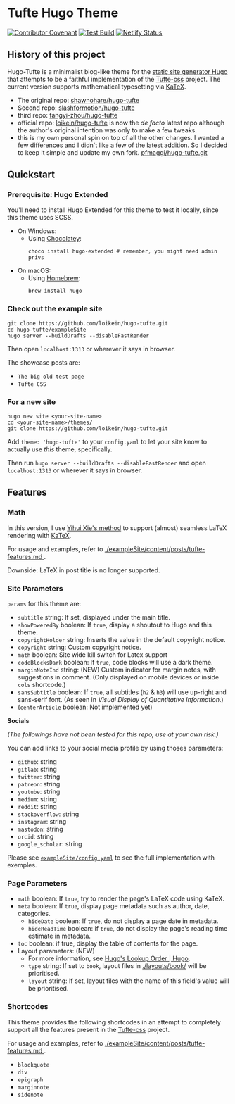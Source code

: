# Tufte Hugo Theme

[![Contributor Covenant](https://img.shields.io/badge/Contributor%20Covenant-2.0-4baaaa.svg)](code_of_conduct.md) [![Test Build](https://github.com/loikein/hugo-tufte/actions/workflows/test-build.yml/badge.svg)](https://github.com/loikein/hugo-tufte/actions/workflows/test-build.yml) [![Netlify Status](https://api.netlify.com/api/v1/badges/0a3e11e2-0209-40bb-8570-c3eb9b8471dc/deploy-status)](https://app.netlify.com/sites/huto-tufte/deploys)

## History of this project

Hugo-Tufte is a minimalist blog-like theme for the
[static site generator Hugo](https://gohugo.io) that
attempts to be a faithful implementation of the
[Tufte-css](https://github.com/edwardtufte/tufte-css) project. The current version supports mathematical typesetting via [KaTeX](https://katex.org/).

- The original repo: [shawnohare/hugo-tufte](https://github.com/shawnohare/hugo-tufte)
- Second repo: [slashformotion/hugo-tufte](https://github.com/slashformotion/hugo-tufte)
- third repo: [fangyi-zhou/hugo-tufte](https://github.com/fangyi-zhou/hugo-tufte)
- official repo: [loikein/hugo-tufte](https://github.com/loikein/hugo-tufte) is now the _de facto_ latest repo although the author's original intention was only to make a few tweaks.
- this is my own personal spin on top of all the other changes. I wanted a few differences and I didn't like a few of the latest addition. So I decided to keep it simple and update my own fork. [pfmaggi/hugo-tufte.git](https://github.com:pfmaggi/hugo-tufte.git)

## Quickstart

### Prerequisite: Hugo Extended

You'll need to install Hugo Extended for this theme to test it locally, since this theme uses SCSS.

- On Windows:
  - Using [Chocolatey](https://chocolatey.org/):
    ```shell
    choco install hugo-extended # remember, you might need admin privs
    ```
- On macOS:
  + Using [Homebrew](https://brew.sh/):
    ```shell
    brew install hugo
    ```

### Check out the example site

```shell
git clone https://github.com/loikein/hugo-tufte.git
cd hugo-tufte/exampleSite
hugo server --buildDrafts --disableFastRender
```

Then open `localhost:1313` or wherever it says in browser.

The showcase posts are:

- `The big old test page`
- `Tufte CSS`

### For a new site

```shell
hugo new site <your-site-name>
cd <your-site-name>/themes/
git clone https://github.com/loikein/hugo-tufte.git
```

Add `theme: 'hugo-tufte'` to your `config.yaml` to let your site know to actually use _this_ theme, specifically.

Then run `hugo server --buildDrafts --disableFastRender` and open `localhost:1313` or wherever it says in browser.

## Features

### Math

In this version, I use [Yihui Xie's method](https://yihui.org/en/2018/07/latex-math-markdown/) to support (almost) seamless LaTeX rendering with [KaTeX](https://katex.org/).

For usage and examples, refer to [./exampleSite/content/posts/tufte-features.md ](https://github.com/loikein/hugo-tufte/blob/main/exampleSite/content/posts/tufte-features.md).

Downside: LaTeX in post title is no longer supported.

### Site Parameters

`params` for this theme are:

- `subtitle` string: If set, displayed under the main title.
- `showPoweredBy` boolean: If `true`, display a shoutout to Hugo and this theme.
- `copyrightHolder` string: Inserts the value in the default copyright notice.
- `copyright` string: Custom copyright notice.
- `math` boolean: Site wide kill switch for Latex support
- `codeBlocksDark` boolean: If `true`, code blocks will use a dark theme.
- `marginNoteInd` string: (NEW) Custom indicator for margin notes, with suggestions in comment. (Only displayed on mobile devices or inside `cols` shortcode.)
- `sansSubtitle` boolean: If `true`, all subtitles (`h2` \& `h3`) will use up-right and sans-serif font. (As seen in _Visual Display of Quantitative Information_.)
- (`centerArticle` boolean: Not implemented yet)

**Socials**

_(The followings have not been tested for this repo, use at your own risk.)_

You can add links to your social media profile by using thoses parameters:

- `github`: string
- `gitlab`: string
- `twitter`: string
- `patreon`: string
- `youtube`: string
- `medium`: string
- `reddit`: string
- `stackoverflow`: string
- `instagram`: string
- `mastodon`: string
- `orcid`: string
- `google_scholar`: string

Please see [`exampleSite/config.yaml`](https://github.com/loikein/hugo-tufte/blob/main/exampleSite/config.yaml#L47) to see the full implementation with exemples.

### Page Parameters

- `math` boolean: If `true`, try to render the page's LaTeX code using KaTeX.
- `meta` boolean: If `true`, display page metadata such as author, date, categories.
  + `hideDate` boolean: If `true`, do not display a page date in metadata.
  + `hideReadTime` boolean: if `true`, do not display the page's reading time
  estimate in metadata.
- `toc` boolean: if true, display the table of contents for the page.
- Layout parameters: (NEW)
  + For more information, see [Hugo's Lookup Order | Hugo](https://gohugo.io/templates/lookup-order/).
  + `type` string: If set to `book`, layout files in [./layouts/book/](https://github.com/loikein/hugo-tufte/tree/main/layouts/book) will be prioritised.
  + `layout` string: If set, layout files with the name of this field's value will be prioritised.

### Shortcodes

This theme provides the following shortcodes in an attempt to completely
support all the features present in the [Tufte-css](https://github.com/edwardtufte/tufte-css) project.

For usage and examples, refer to [./exampleSite/content/posts/tufte-features.md ](https://github.com/loikein/hugo-tufte/blob/main/exampleSite/content/posts/tufte-features.md).

- `blockquote`
- `div`
- `epigraph`
- `marginnote`
- `sidenote`
